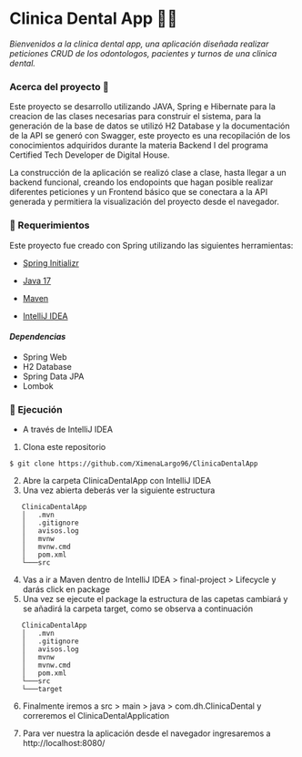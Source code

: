 # Clinica Dental App 🏣🦷

*Bienvenidos a la clinica dental app, una aplicación diseñada realizar peticiones CRUD de los odontologos, pacientes y turnos de una clinica dental.*

### Acerca del proyecto 🚀
Este proyecto se desarrollo utilizando JAVA, Spring e Hibernate para la creacion de las clases necesarias para construir el sistema, para la generación de la base de datos se utilizó H2 Database y la documentación de la API se generó con Swagger, este proyecto es una recopilación de los conocimientos adquiridos durante la materia Backend I del programa Certified Tech Developer de Digital House.

La construcción de la aplicación se realizó clase a clase, hasta llegar a un backend funcional, creando los endopoints que hagan posible realizar diferentes peticiones y un Frontend básico que se conectara a la API generada y  permitiera la visualización del proyecto desde el navegador.

### 🚨 Requerimientos

Este proyecto fue creado con Spring utilizando las siguientes herramientas:
- [Spring Initializr](https://start.spring.io/)

- [Java 17](https://www.oracle.com/co/java/technologies/downloads/#java17)

- [Maven](https://maven.apache.org/download.cgi)

- [IntelliJ IDEA](https://www.jetbrains.com/idea/)

#### *Dependencias*

- Spring Web
- H2 Database
- Spring Data JPA
- Lombok

### 🌟 Ejecución

- A través de IntelliJ IDEA

1. Clona este repositorio
```
$ git clone https://github.com/XimenaLargo96/ClinicaDentalApp
```
2. Abre la carpeta ClinicaDentalApp con IntelliJ IDEA
3. Una vez abierta deberás ver la siguiente estructura
```
   ClinicaDentalApp
   │   .mvn
   │   .gitignore
   │   avisos.log
   │   mvnw
   │   mvnw.cmd
   │   pom.xml
   └───src
```
4. Vas a ir a Maven dentro de IntelliJ IDEA > final-project > Lifecycle y darás click en package
5. Una vez se ejecute el package la estructura de las capetas cambiará y se añadirá la carpeta target, como se observa a continuación
```
   ClinicaDentalApp
   │   .mvn
   │   .gitignore
   │   avisos.log
   │   mvnw
   │   mvnw.cmd
   │   pom.xml
   └───src
   └───target
```
6. Finalmente iremos a src > main > java > com.dh.ClinicaDental y correremos el ClinicaDentalApplication

7. Para ver nuestra la aplicación desde el navegador ingresaremos a http://localhost:8080/ 